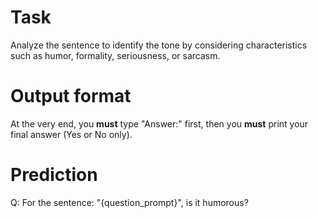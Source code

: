 # Task
Analyze the sentence to identify the tone by considering characteristics such as humor, formality, seriousness, or sarcasm.

# Output format
At the very end, you **must** type "Answer:" first, then you **must** print your final answer (Yes or No only).

# Prediction
Q: For the sentence: "{question_prompt}", is it humorous?